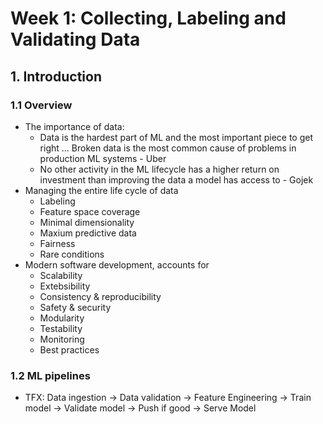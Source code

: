 # Week 1: Collecting, Labeling and Validating Data
## 1. Introduction
### 1.1 Overview
+ The importance of data: 
  + Data is the hardest part of ML and the most important piece to get right ... Broken data is the most common cause of problems in production ML systems - Uber
  + No other activity in the ML lifecycle has a higher return on investment than improving the data a model has access to - Gojek
+ Managing the entire life cycle of data
  + Labeling
  + Feature space coverage
  + Minimal dimensionality
  + Maxium predictive data
  + Fairness
  + Rare conditions
+ Modern software development, accounts for
    + Scalability
    + Extebsibility
    + Consistency & reproducibility
    + Safety & security
    + Modularity
    + Testability
    + Monitoring
    + Best practices
### 1.2 ML pipelines
  + TFX: Data ingestion -> Data validation -> Feature Engineering -> Train model -> Validate model -> Push if good -> Serve Model 
